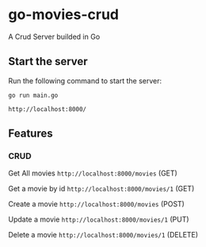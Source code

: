 # go-movies-crud
A Crud Server builded in Go

## Start the server 
Run the following command to start the server:

```
go run main.go
```

```http://localhost:8000/```

## Features

### CRUD

Get All movies ```http://localhost:8000/movies``` (GET)

Get a movie by id ```http://localhost:8000/movies/1``` (GET)

Create a movie ```http://localhost:8000/movies``` (POST)

Update a movie ```http://localhost:8000/movies/1``` (PUT)

Delete a movie ```http://localhost:8000/movies/1```  (DELETE)
